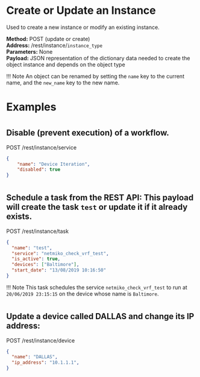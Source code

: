 # Create or Update an Instance
Used to create a new instance or modify an existing instance.

**Method:** POST (update or create) <br />
**Address:** /rest/instance/`instance_type` <br />
**Parameters:** None <br />
**Payload:** JSON representation of the dictionary data needed to create the 
  object instance and depends on the object type <br />

!!! Note
     An object can be renamed by setting the `name` key to the current name,
     and the `new_name` key to the new name.

# Examples

#

## Disable (prevent execution) of a workflow.

POST /rest/instance/service
```json
{
    "name": "Device Iteration",
    "disabled": true
}
```

#

## Schedule a task from the REST API: This payload will create the task `test` or update it if it already exists.

POST /rest/instance/task
```json
{
  "name": "test",
  "service": "netmiko_check_vrf_test",
  "is_active": true,
  "devices": ["Baltimore"],
  "start_date": "13/08/2019 10:16:50"
}
```
!!! Note
     This task schedules the service `netmiko_check_vrf_test` to run at
    `20/06/2019 23:15:15` on the device whose name is `Baltimore`.

#

## Update a device called DALLAS and change its IP address:

POST /rest/instance/device
```json
{
  "name": "DALLAS",
  "ip_address": "10.1.1.1",
}
```

